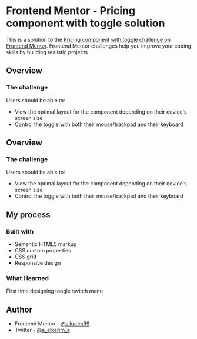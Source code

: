 # Frontend Mentor - Pricing component with toggle solution

This is a solution to the [Pricing component with toggle challenge on Frontend Mentor](https://www.frontendmentor.io/challenges/pricing-component-with-toggle-8vPwRMIC). Frontend Mentor challenges help you improve your coding skills by building realistic projects.

## Overview

### The challenge

Users should be able to:

- View the optimal layout for the component depending on their device's screen size
- Control the toggle with both their mouse/trackpad and their keyboard

## Overview

### The challenge

Users should be able to:

- View the optimal layout for the component depending on their device's screen size
- Control the toggle with both their mouse/trackpad and their keyboard

## My process

### Built with

- Semantic HTML5 markup
- CSS custom properties
- CSS grid
- Responsive design

### What I learned
First time designing toogle switch menu

## Author

- Frontend Mentor - [@alkarim99](https://www.frontendmentor.io/profile/alkarim99)
- Twitter - [@a_alkarim_a](https://www.twitter.com/a_alkarim_a)
